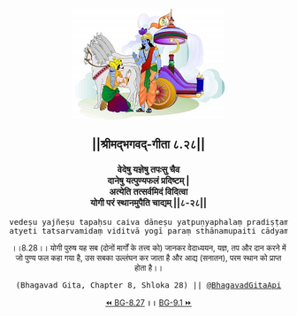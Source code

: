 <center><img src="../../asset/BG.png" alt="#API #bhagavadgitaapi #slok #nodejs #js #api #gitaapi #krishna #hinduism #vedic #ISKCON #shreemadbhagavadgita #technology"/>
<h2>||श्रीमद्‍भगवद्‍-गीता ८.२८||</h2>
<h3>वेदेषु यज्ञेषु तपःसु चैव<br/>दानेषु यत्पुण्यफलं प्रदिष्टम् |<br/>अत्येति तत्सर्वमिदं विदित्वा<br/>योगी परं स्थानमुपैति चाद्यम् ||८-२८||</h3>
<pre>vedeṣu yajñeṣu tapaḥsu caiva dāneṣu yatpuṇyaphalaṃ pradiṣṭam .<br/>atyeti tatsarvamidaṃ viditvā yogī paraṃ sthānamupaiti cādyam ||8-28||</pre>
<p>।।8.28।। योगी पुरुष यह सब (दोनों मार्गों के तत्त्व को) जानकर वेदाध्ययन, यज्ञ, तप और दान करने में जो पुण्य फल कहा गया है, उस सबका उल्लंघन कर जाता है और आद्य (सनातन), परम स्थान को प्राप्त होता है।।</p>
<pre>(Bhagavad Gita, Chapter 8, Shloka 28) || <a href="https://twitter.com/bhagavadgitaapi">@BhagavadGitaApi</a></pre><a href="../../8/27">⏪  BG-8.27</a><b>        ।।        </b><a href="../../9/1">BG-9.1  ⏩</a></center></center>